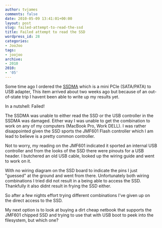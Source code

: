 ```yaml
---
author: tvjames
comments: false
date: 2010-05-09 13:41:01+00:00
layout: post
slug: failed-attempt-to-read-the-ssd
title: Failed attempt to read the SSD
wordpress_id: 28
categories:
- JooJoo
tags:
- joojoo
archive: 
- 2010
2010:
- '05'
---
```


Some time ago I ordered the [SSDMA](http://www.hwtools.net/Adapter/SSDMA.html) which is a mini PCIe (SATA/PATA) to USB adapter, This item arrived about two weeks ago but because of an out-of-state trip I havent been able to write up my results yet.

In a nutshell: Failed!

The SSDMA was unable to either read the SSD or the USB controller in the SSDMA was damaged. Either way I was unable to get the combination to work on any of my computers (MacBook Pro, Work DELL). I was rather disappointed given the SSD sports the JMF601 Flash controller which I am lead to believe is a pretty common controller.

Not to worry, my reading on the JMF601 indicated it sported an internal USB controller and from the looks of the SSD there were pinouts for a USB header. I butchered an old USB cable, looked up the wiring guide and went to work on it.

With no wiring diagram on the SSD board to indicate the pins I just "guessed" at the ground and went from there. Unfortunately both wiring combinations I tried did not result in a being able to access the SSD. Thankfully it also didnt result in frying the SSD either.

So after a few nights effort trying different combinations I've given up on the direct access to the SSD.

My next option is to look at buying a dirt cheap netbook that supports the JMF601 chipped SSD and trying to use that with USB boot to peek into the filesystem, but which one?
